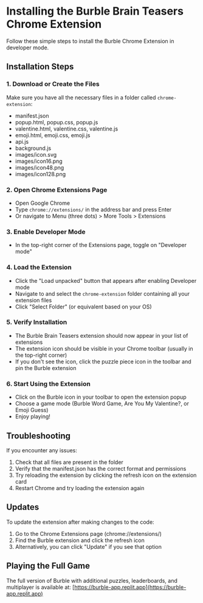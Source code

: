 # Installing the Burble Brain Teasers Chrome Extension

Follow these simple steps to install the Burble Chrome Extension in developer mode.

## Installation Steps

### 1. Download or Create the Files

Make sure you have all the necessary files in a folder called `chrome-extension`:

- manifest.json
- popup.html, popup.css, popup.js
- valentine.html, valentine.css, valentine.js
- emoji.html, emoji.css, emoji.js
- api.js
- background.js
- images/icon.svg
- images/icon16.png
- images/icon48.png
- images/icon128.png

### 2. Open Chrome Extensions Page

- Open Google Chrome
- Type `chrome://extensions/` in the address bar and press Enter
- Or navigate to Menu (three dots) > More Tools > Extensions

### 3. Enable Developer Mode

- In the top-right corner of the Extensions page, toggle on "Developer mode"

### 4. Load the Extension

- Click the "Load unpacked" button that appears after enabling Developer mode
- Navigate to and select the `chrome-extension` folder containing all your extension files
- Click "Select Folder" (or equivalent based on your OS)

### 5. Verify Installation

- The Burble Brain Teasers extension should now appear in your list of extensions
- The extension icon should be visible in your Chrome toolbar (usually in the top-right corner)
- If you don't see the icon, click the puzzle piece icon in the toolbar and pin the Burble extension

### 6. Start Using the Extension

- Click on the Burble icon in your toolbar to open the extension popup
- Choose a game mode (Burble Word Game, Are You My Valentine?, or Emoji Guess)
- Enjoy playing!

## Troubleshooting

If you encounter any issues:

1. Check that all files are present in the folder
2. Verify that the manifest.json has the correct format and permissions
3. Try reloading the extension by clicking the refresh icon on the extension card
4. Restart Chrome and try loading the extension again

## Updates

To update the extension after making changes to the code:

1. Go to the Chrome Extensions page (chrome://extensions/)
2. Find the Burble extension and click the refresh icon
3. Alternatively, you can click "Update" if you see that option

## Playing the Full Game

The full version of Burble with additional puzzles, leaderboards, and multiplayer is available at:
[https://burble-app.replit.app](https://burble-app.replit.app)